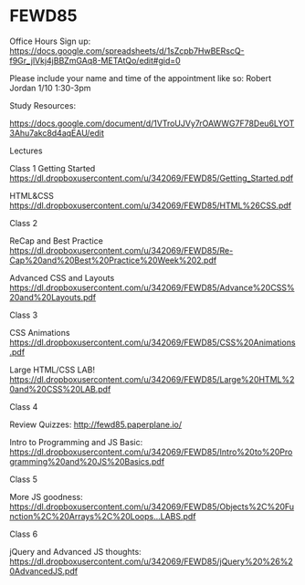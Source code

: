# FEWD85

Office Hours Sign up:
https://docs.google.com/spreadsheets/d/1sZcpb7HwBERscQ-f9Gr_jlVkj4jBBZmGAq8-METAtQo/edit#gid=0

Please include your name and time of the appointment like so: 
Robert Jordan 1/10  1:30-3pm

Study Resources:

https://docs.google.com/document/d/1VTroUJVy7rOAWWG7F78Deu6LYOT3Ahu7akc8d4aqEAU/edit

Lectures

Class 1
Getting Started https://dl.dropboxusercontent.com/u/342069/FEWD85/Getting_Started.pdf

HTML&CSS https://dl.dropboxusercontent.com/u/342069/FEWD85/HTML%26CSS.pdf

Class 2

ReCap and Best Practice https://dl.dropboxusercontent.com/u/342069/FEWD85/Re-Cap%20and%20Best%20Practice%20Week%202.pdf

Advanced CSS and Layouts https://dl.dropboxusercontent.com/u/342069/FEWD85/Advance%20CSS%20and%20Layouts.pdf

Class 3

CSS Animations https://dl.dropboxusercontent.com/u/342069/FEWD85/CSS%20Animations.pdf

Large HTML/CSS LAB! https://dl.dropboxusercontent.com/u/342069/FEWD85/Large%20HTML%20and%20CSS%20LAB.pdf

Class 4

Review Quizzes: http://fewd85.paperplane.io/

Intro to Programming and JS Basic: https://dl.dropboxusercontent.com/u/342069/FEWD85/Intro%20to%20Programming%20and%20JS%20Basics.pdf

Class 5

More JS goodness: https://dl.dropboxusercontent.com/u/342069/FEWD85/Objects%2C%20Function%2C%20Arrays%2C%20Loops...LABS.pdf

Class 6

jQuery and Advanced JS thoughts: https://dl.dropboxusercontent.com/u/342069/FEWD85/jQuery%20%26%20AdvancedJS.pdf
